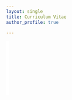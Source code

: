 ```yaml
---
layout: single
title: Curriculum Vitae
author_profile: true

---
```


<embed src="cv/cv.pdf" type="application/pdf" width="8.5in"/>
